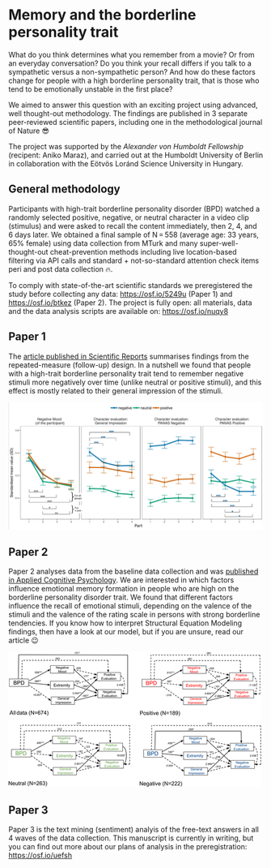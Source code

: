 # Memory and the borderline personality trait
What do you think determines what you remember from a movie? Or from an everyday conversation? Do you think your recall differs if you talk to a sympathetic versus a non-sympathetic person? And how do these factors change for people with a high borderline personality trait, that is those who tend to be emotionally unstable in the first place? 

We aimed to answer this question with an exciting project using advanced, well thought-out methodology. The findings are published in 3 separate peer-reviewed scientific papers, including one in the methodological journal of Nature :sunglasses:  

The project was supported by the *Alexander von Humboldt Fellowship* (recipent: Aniko Maraz), and carried out at the Humboldt University of Berlin in collaboration with the Eötvös Loránd Science University in Hungary. 

## General methodology
Participants with high-trait borderline personality disorder (BPD) watched a randomly selected positive, negative, or neutral character in a video clip (stimulus) and were asked to recall the content immediately, then 2, 4, and 6 days later. We obtained a final sample of N = 558 (average age: 33 years, 65% female) using data collection from MTurk and many super-well-thought-out cheat-prevention methods including live location-based filtering via API calls and standard + not-so-standard attention check items peri and post data collection :fire:.  

To comply with state-of-the-art scientific standards we preregistered the study before collecting any data: https://osf.io/5249u (Paper 1) and https://osf.io/btkez (Paper 2).
The project is fully open: all materials, data and the data analysis scripts are available on: https://osf.io/nuqy8

## Paper 1

The [article published in Scientific Reports](https://www.nature.com/articles/s41598-022-07358-2) summarises findings from the repeated-measure (follow-up) design. In a nutshell we found that people with a high-trait borderline personality trait tend to remember negative stimuli more negatively over time (unlike neutral or positive stimuli), and this effect is mostly related to their general impression of the stimuli.

![bpd_memo.webp](bpd_memo.webp)

## Paper 2
Paper 2 analyses data from the baseline data collection and was [published in Applied Cognitive Psychology](https://onlinelibrary.wiley.com/doi/full/10.1002/acp.3764). We are interested in which factors influence emotional memory formation in people who are high on the borderline personality disorder trait. We found that different factors influence the recall of emotional stimuli, depending on the valence of the stimuli and the valence of the rating scale in persons with strong borderline tendencies. If you know how to interpret Structural Equation Modeling findings, then have a look at our model, but if you are unsure, read our article :wink:


![bpd_memo2_baseline.png](bpd_memo2_baseline.png)

## Paper 3
Paper 3 is the text mining (sentiment) analyis of the free-text answers in all 4 waves of the data collection. This manuscript is currently in writing, but you can find out more about our plans of analysis in the preregistration:  https://osf.io/uefsh


